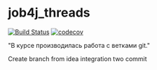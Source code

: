 # job4j_threads
[![Build Status](https://app.travis-ci.com/Kuzurik/-job4j_threads.svg?branch=master)](https://app.travis-ci.com/Kuzurik/-job4j_threads)
[![codecov](https://codecov.io/gh/Kuzurik/-job4j_threads/branch/master/graph/badge.svg?token=AJU9R9VA8O)](https://codecov.io/gh/Kuzurik/-job4j_threads)

"В курсе производилась работа с ветками git."

Create branch from idea
integration two commit